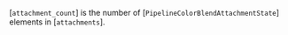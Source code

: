 [`attachment_count`] is the number of
[`PipelineColorBlendAttachmentState`] elements in
[`attachments`].